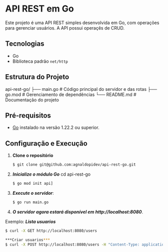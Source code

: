 # API REST em Go

Este projeto é uma API REST simples desenvolvida em Go, com operações para gerenciar usuários. A API possui operaçẽs de CRUD.

## Tecnologias

- Go
- Biblioteca padrão `net/http`

## Estrutura do Projeto
api-rest-go/ ├── main.go # Código principal do servidor e das rotas ├── go.mod # Gerenciamento de dependências └── README.md # Documentação do projeto

## Pré-requisitos

- [Go](https://golang.org/doc/install) instalado na versão 1.22.2 ou superior.

## Configuração e Execução

1. **Clone o repositório** 

   ```bash
   $ git clone git@github.com:agnaldopidev/api-rest-go.git

2. ***Inicialize o módulo Go***
   cd api-rest-go
   ```bash
   $ go mod init api]
   
4. ***Execute o servidor***:
   ```bash
   $ go run main.go

6. ***O servidor agora estará disponível em http://localhost:8080***.

Exemplo:
***Lista usuarios***
   ```bash
   $ curl -X GET http://localhost:8080/users

***Criar usuarios***
   $ curl -X POST http://localhost:8080/users -H "Content-Type: application/json" -d '{"nome":"Carlos","email":"carlos@example.com"}'
   
